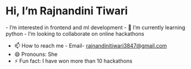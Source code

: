 <h1>Hi, I’m Rajnandini Tiwari</h1> 
- I’m interested in frontend and ml development 
- 🌱 I’m currently learning python
- I’m looking to collaborate on online hackathons
  
- 📫 How to reach me -
  Email- rajnandinitiwari3847@gmail.com
- 😄 Pronouns: She
- ⚡ Fun fact: I have won more than 10 hackathons 

<!---
Rajnandini3847/Rajnandini3847 is a ✨ special ✨ repository because its `README.md` (this file) appears on your GitHub profile.
You can click the Preview link to take a look at your changes.
--->
